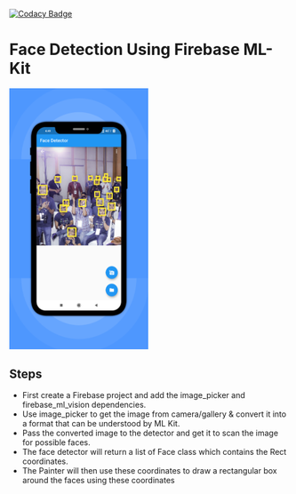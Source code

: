 [![Codacy Badge](https://api.codacy.com/project/badge/Grade/9f9452d1a1424ae0ae0ebfd28e9cbef2)](https://www.codacy.com/manual/piyushsinha24/Face-Detector?utm_source=github.com&amp;utm_medium=referral&amp;utm_content=piyushsinha24/Face-Detector&amp;utm_campaign=Badge_Grade)

# Face Detection Using Firebase ML-Kit

<img src="face_detect.png" width="250">

## Steps
*   First create a Firebase project and add the image_picker and firebase_ml_vision dependencies.             
*   Use image_picker to get the image from camera/gallery & convert it into a format that can be understood by ML Kit.
*   Pass the converted image to the detector and get it to scan the image for possible faces.
*   The face detector will return a list of Face class which contains the Rect coordinates.
*   The Painter will then use these coordinates to draw a rectangular box around the faces using these coordinates
